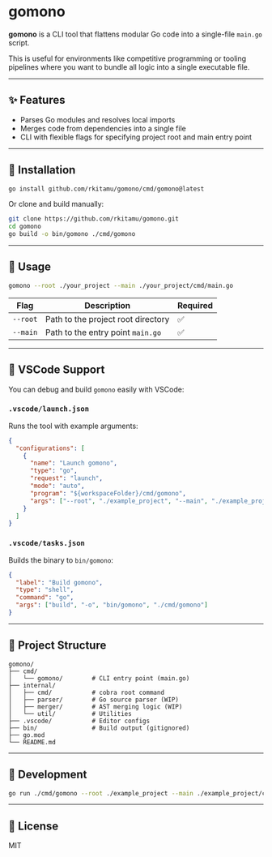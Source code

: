 # gomono

**gomono** is a CLI tool that flattens modular Go code into a single-file `main.go` script.

This is useful for environments like competitive programming or tooling pipelines where you want to bundle all logic into a single executable file.

---

## ✨ Features

* Parses Go modules and resolves local imports
* Merges code from dependencies into a single file
* CLI with flexible flags for specifying project root and main entry point

---

## 🔧 Installation

```sh
go install github.com/rkitamu/gomono/cmd/gomono@latest
```

Or clone and build manually:

```sh
git clone https://github.com/rkitamu/gomono.git
cd gomono
go build -o bin/gomono ./cmd/gomono
```

---

## 🚀 Usage

```sh
gomono --root ./your_project --main ./your_project/cmd/main.go
```

| Flag     | Description                        | Required |
| -------- | ---------------------------------- | -------- |
| `--root` | Path to the project root directory | ✅        |
| `--main` | Path to the entry point `main.go`  | ✅        |

---

## 💠 VSCode Support

You can debug and build `gomono` easily with VSCode:

### `.vscode/launch.json`

Runs the tool with example arguments:

```json
{
  "configurations": [
    {
      "name": "Launch gomono",
      "type": "go",
      "request": "launch",
      "mode": "auto",
      "program": "${workspaceFolder}/cmd/gomono",
      "args": ["--root", "./example_project", "--main", "./example_project/cmd/main.go"]
    }
  ]
}
```

### `.vscode/tasks.json`

Builds the binary to `bin/gomono`:

```json
{
  "label": "Build gomono",
  "type": "shell",
  "command": "go",
  "args": ["build", "-o", "bin/gomono", "./cmd/gomono"]
}
```

---

## 📁 Project Structure

```
gomono/
├── cmd/
│   └── gomono/        # CLI entry point (main.go)
├── internal/
│   ├── cmd/           # cobra root command
│   ├── parser/        # Go source parser (WIP)
│   ├── merger/        # AST merging logic (WIP)
│   └── util/          # Utilities
├── .vscode/           # Editor configs
├── bin/               # Build output (gitignored)
├── go.mod
└── README.md
```

---

## 🧪 Development

```sh
go run ./cmd/gomono --root ./example_project --main ./example_project/cmd/main.go
```

---

## 📄 License

MIT
